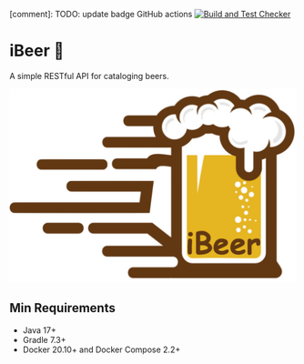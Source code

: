 [comment]: TODO: update badge GitHub actions 
[![Build and Test Checker](https://github.com/iagopaixao/i-beer/actions/workflows/ci-build-checker.yml/badge.svg)](https://github.com/iagopaixao/i-beer/actions/workflows/ci-build-checker.yml)

# iBeer :beers:

A simple RESTful API for cataloging beers.

![iBeer](docs/ibeer-api-logo.png)

## Min Requirements

- Java 17+
- Gradle 7.3+
- Docker 20.10+ and Docker Compose 2.2+
